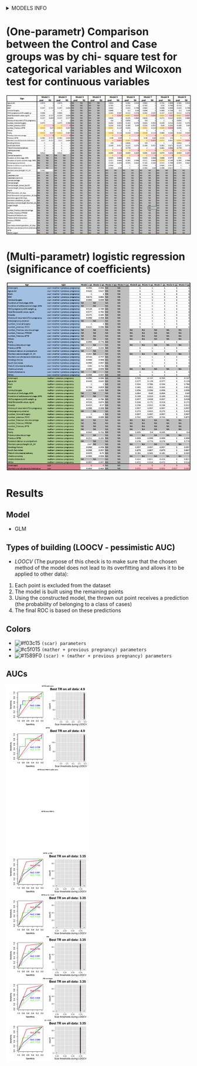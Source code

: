 <details>
  <summary>MODELS INFO </summary>

**1** SAMPLES=141: CASES/CONTROLS: 6/135; FEATURES: Excluded (6):Uterine.Extensions,Cervical.lacerations,Pyrexia.in.labour.or.postpartum,Interpregnancy.interval,Duration.of.2nd.stage..MIN.,Duration.of.active.second.stage..MIN.; FEATURES: With NA (1):FDCS.pregnancy.birth.weight..g.; FEATURES: Good (23):White,Black,South.East.Asian,Others,Smoking.History,Previous.SPTB,Previous.late.miscarriage,Cervical.Surgery,Uterine.anomaly,History.of.recurrent.UTI.in.pregnancy,Trial.of.intrumental.delivery,BMI,Age.at.del,Gravida,Parity,number_Previous.SPTB,number_Previous.PPROM,number_Previous.late.miscarriage,number_Cervical.Surgery,number_previous.FDCS,Fetal.fibronectin.value..ng.ml.,Shortest.cervical.length.14_24,Shortest.scar.distance.to.internal.os

**2** SAMPLES=141: CASES/CONTROLS: 6/135; FEATURES: Excluded (6):Uterine.Extensions,Cervical.lacerations,Pyrexia.in.labour.or.postpartum,Interpregnancy.interval,Duration.of.2nd.stage..MIN.,Duration.of.active.second.stage..MIN.; FEATURES: With NA (1):FDCS.pregnancy.birth.weight..g.; FEATURES: Good (22):White,Black,South.East.Asian,Others,Smoking.History,Previous.SPTB,Previous.late.miscarriage,Cervical.Surgery,Uterine.anomaly,History.of.recurrent.UTI.in.pregnancy,Trial.of.intrumental.delivery,BMI,Age.at.del,Gravida,Parity,number_Previous.SPTB,number_Previous.PPROM,number_Previous.late.miscarriage,number_Cervical.Surgery,number_previous.FDCS,Fetal.fibronectin.value..ng.ml.,Shortest.scar.distance.to.internal.os

**3** SAMPLES=126: CASES/CONTROLS: 5/121; FEATURES: Excluded (30):White,Black,South.East.Asian,Others,Smoking.History,Previous.SPTB,Previous.late.miscarriage,Cervical.Surgery,Uterine.anomaly,History.of.recurrent.UTI.in.pregnancy,Trial.of.intrumental.delivery,Uterine.Extensions,Cervical.lacerations,Pyrexia.in.labour.or.postpartum,BMI,Age.at.del,Gravida,Parity,number_Previous.SPTB,number_Previous.PPROM,number_Previous.late.miscarriage,number_Cervical.Surgery,number_previous.FDCS,Interpregnancy.interval,FDCS.pregnancy.birth.weight..g.,Duration.of.2nd.stage..MIN.,Duration.of.active.second.stage..MIN.,Fetal.fibronectin.value..ng.ml.,Shortest.cervical.length.14_24,Shortest.scar.distance.to.internal.os; FEATURES: With NA (0):; FEATURES: Good (23):White,Black,South.East.Asian,Others,Smoking.History,Previous.SPTB,Previous.late.miscarriage,Cervical.Surgery,Uterine.anomaly,History.of.recurrent.UTI.in.pregnancy,Trial.of.intrumental.delivery,BMI,Age.at.del,Gravida,Parity,number_Previous.SPTB,number_Previous.PPROM,number_Previous.late.miscarriage,number_Cervical.Surgery,number_previous.FDCS,Fetal.fibronectin.value..ng.ml.,Shortest.cervical.length.14_24,Shortest.scar.distance.to.internal.os

**4** SAMPLES=126: CASES/CONTROLS: 5/121; FEATURES: Excluded (29):White,Black,South.East.Asian,Others,Smoking.History,Previous.SPTB,Previous.late.miscarriage,Cervical.Surgery,Uterine.anomaly,History.of.recurrent.UTI.in.pregnancy,Trial.of.intrumental.delivery,Uterine.Extensions,Cervical.lacerations,Pyrexia.in.labour.or.postpartum,BMI,Age.at.del,Gravida,Parity,number_Previous.SPTB,number_Previous.PPROM,number_Previous.late.miscarriage,number_Cervical.Surgery,number_previous.FDCS,Interpregnancy.interval,FDCS.pregnancy.birth.weight..g.,Duration.of.2nd.stage..MIN.,Duration.of.active.second.stage..MIN.,Fetal.fibronectin.value..ng.ml.,Shortest.scar.distance.to.internal.os; FEATURES: With NA (0):; FEATURES: Good (22):White,Black,South.East.Asian,Others,Smoking.History,Previous.SPTB,Previous.late.miscarriage,Cervical.Surgery,Uterine.anomaly,History.of.recurrent.UTI.in.pregnancy,Trial.of.intrumental.delivery,BMI,Age.at.del,Gravida,Parity,number_Previous.SPTB,number_Previous.PPROM,number_Previous.late.miscarriage,number_Cervical.Surgery,number_previous.FDCS,Fetal.fibronectin.value..ng.ml.,Shortest.scar.distance.to.internal.os

**5** SAMPLES=70: CASES/CONTROLS: 12/58; FEATURES: Excluded (0):; FEATURES: With NA (10):Trial.of.intrumental.delivery,Uterine.Extensions,Cervical.lacerations,Pyrexia.in.labour.or.postpartum,Interpregnancy.interval,FDCS.pregnancy.birth.weight..g.,Duration.of.2nd.stage..MIN.,Duration.of.active.second.stage..MIN.,Fetal.fibronectin.value..ng.ml.,Shortest.scar.distance.to.internal.os; FEATURES: Good (19):White,Black,South.East.Asian,Others,Smoking.History,Previous.SPTB,Previous.late.miscarriage,Cervical.Surgery,Uterine.anomaly,History.of.recurrent.UTI.in.pregnancy,BMI,Age.at.del,Gravida,Parity,number_Previous.SPTB,number_Previous.PPROM,number_Previous.late.miscarriage,number_Cervical.Surgery,number_previous.FDCS

**6** SAMPLES=70: CASES/CONTROLS: 11/59; FEATURES: Excluded (0):; FEATURES: With NA (10):Trial.of.intrumental.delivery,Uterine.Extensions,Cervical.lacerations,Pyrexia.in.labour.or.postpartum,Interpregnancy.interval,FDCS.pregnancy.birth.weight..g.,Duration.of.2nd.stage..MIN.,Duration.of.active.second.stage..MIN.,Fetal.fibronectin.value..ng.ml.,Shortest.scar.distance.to.internal.os; FEATURES: Good (19):White,Black,South.East.Asian,Others,Smoking.History,Previous.SPTB,Previous.late.miscarriage,Cervical.Surgery,Uterine.anomaly,History.of.recurrent.UTI.in.pregnancy,BMI,Age.at.del,Gravida,Parity,number_Previous.SPTB,number_Previous.PPROM,number_Previous.late.miscarriage,number_Cervical.Surgery,number_previous.FDCS

**7** SAMPLES=70: CASES/CONTROLS: 12/58; FEATURES: Excluded (0):; FEATURES: With NA (9):Trial.of.intrumental.delivery,Uterine.Extensions,Cervical.lacerations,Pyrexia.in.labour.or.postpartum,Interpregnancy.interval,Duration.of.2nd.stage..MIN.,Duration.of.active.second.stage..MIN.,Fetal.fibronectin.value..ng.ml.,Shortest.scar.distance.to.internal.os; FEATURES: Good (20):White,Black,South.East.Asian,Others,Smoking.History,Previous.SPTB,Previous.late.miscarriage,Cervical.Surgery,Uterine.anomaly,History.of.recurrent.UTI.in.pregnancy,BMI,Age.at.del,Gravida,Parity,number_Previous.SPTB,number_Previous.PPROM,number_Previous.late.miscarriage,number_Cervical.Surgery,number_previous.FDCS,FDCS.pregnancy.birth.weight..g.

**8** SAMPLES=70: CASES/CONTROLS: 8/62; FEATURES: Excluded (0):; FEATURES: With NA (8):Trial.of.intrumental.delivery,Uterine.Extensions,Cervical.lacerations,Pyrexia.in.labour.or.postpartum,Interpregnancy.interval,Duration.of.2nd.stage..MIN.,Duration.of.active.second.stage..MIN.,Fetal.fibronectin.value..ng.ml.; FEATURES: Good (21):White,Black,South.East.Asian,Others,Smoking.History,Previous.SPTB,Previous.late.miscarriage,Cervical.Surgery,Uterine.anomaly,History.of.recurrent.UTI.in.pregnancy,BMI,Age.at.del,Gravida,Parity,number_Previous.SPTB,number_Previous.PPROM,number_Previous.late.miscarriage,number_Cervical.Surgery,number_previous.FDCS,FDCS.pregnancy.birth.weight..g.,Shortest.scar.distance.to.internal.os

**9** SAMPLES=70: CASES/CONTROLS: 11/59; FEATURES: Excluded (0):; FEATURES: With NA (9):Trial.of.intrumental.delivery,Uterine.Extensions,Cervical.lacerations,Pyrexia.in.labour.or.postpartum,Interpregnancy.interval,Duration.of.2nd.stage..MIN.,Duration.of.active.second.stage..MIN.,Fetal.fibronectin.value..ng.ml.,Shortest.scar.distance.to.internal.os; FEATURES: Good (20):White,Black,South.East.Asian,Others,Smoking.History,Previous.SPTB,Previous.late.miscarriage,Cervical.Surgery,Uterine.anomaly,History.of.recurrent.UTI.in.pregnancy,BMI,Age.at.del,Gravida,Parity,number_Previous.SPTB,number_Previous.PPROM,number_Previous.late.miscarriage,number_Cervical.Surgery,number_previous.FDCS,FDCS.pregnancy.birth.weight..g.

</details>

# (One-parametr) Comparison between the Control and Case groups was by chi- square test for categorical variables and Wilcoxon test for continuous variables

![Image](excl_prevPPROM_common_one_1.png)

# (Multi-parametr) logistic regression (significance of coefficients)
![Image](excl_prevPPROM_common_all_1.png)



# Results
## Model
- GLM

## Types of building (LOOCV - pessimistic AUC)
- *LOOCV* (The purpose of this check is to make sure that the chosen method of the model does not lead to its overfitting and allows it to be applied to other data):
1. Each point is excluded from the dataset
2. The model is built using the remaining points
3. Using the constructed model, the thrown out point receives a prediction (the probability of belonging to a class of cases)
4. The final ROC is based on these predictions

## Colors
- ![#f03c15](https://via.placeholder.com/15/f03c15/000000?text=+) `(scar) parameters`
- ![#c5f015](https://via.placeholder.com/15/c5f015/000000?text=+) `(mather + previous pregnancy) parameters`
- ![#1589F0](https://via.placeholder.com/15/1589F0/000000?text=+) `(scar) + (mather + previous pregnancy) parameters`

## AUCs
![Image](excl_prevPPROM_fig.png)

